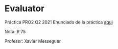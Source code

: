 # Evaluator
Práctica PRO2 Q2 2021
Enunciado de la práctica [aqui](https://www.cs.upc.edu/pro2/data/uploads/QP2021/practica/enunQP2021.pdf)


Nota: 9'75


Profesor: Xavier Messeguer
